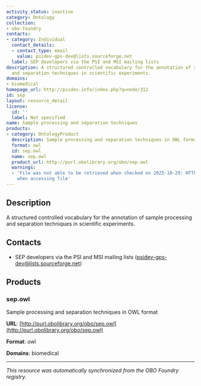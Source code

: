 ```yaml
---
activity_status: inactive
category: Ontology
collection:
- obo-foundry
contacts:
- category: Individual
  contact_details:
  - contact_type: email
    value: psidev-gps-dev@lists.sourceforge.net
  label: SEP developers via the PSI and MSI mailing lists
description: A structured controlled vocabulary for the annotation of sample processing
  and separation techniques in scientific experiments.
domains:
- biomedical
homepage_url: http://psidev.info/index.php?q=node/312
id: sep
layout: resource_detail
license:
  id: ''
  label: Not specified
name: Sample processing and separation techniques
products:
- category: OntologyProduct
  description: Sample processing and separation techniques in OWL format
  format: owl
  id: sep.owl
  name: sep.owl
  product_url: http://purl.obolibrary.org/obo/sep.owl
  warnings:
  - 'File was not able to be retrieved when checked on 2025-10-29: HTTP 404 error
    when accessing file'
---
```

## Description

A structured controlled vocabulary for the annotation of sample processing and separation techniques in scientific experiments.

## Contacts

- SEP developers via the PSI and MSI mailing lists (psidev-gps-dev@lists.sourceforge.net)

## Products

### sep.owl

Sample processing and separation techniques in OWL format

**URL**: [http://purl.obolibrary.org/obo/sep.owl](http://purl.obolibrary.org/obo/sep.owl)

**Format**: owl

**Domains**: biomedical

---

*This resource was automatically synchronized from the OBO Foundry registry.*